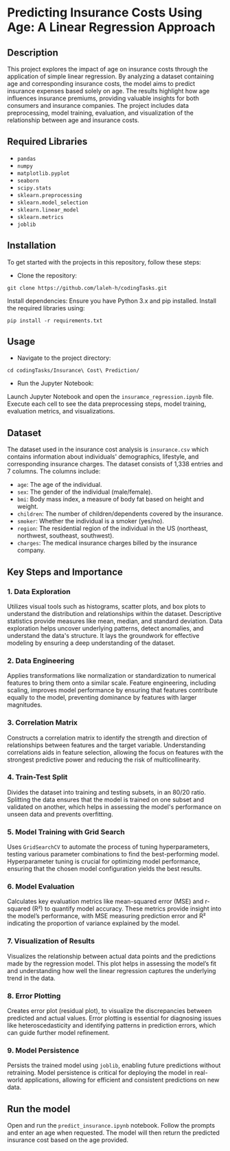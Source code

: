 # Predicting Insurance Costs Using Age: A Linear Regression Approach

## Description
This project explores the impact of age on insurance costs through the application of simple linear regression. By analyzing a dataset containing age and corresponding insurance costs, the model aims to predict insurance expenses based solely on age. The results highlight how age influences insurance premiums, providing valuable insights for both consumers and insurance companies. The project includes data preprocessing, model training, evaluation, and visualization of the relationship between age and insurance costs.

## Required Libraries
- `pandas`
- `numpy`
- `matplotlib.pyplot`
- `seaborn`
- `scipy.stats`
- `sklearn.preprocessing`
- `sklearn.model_selection`
- `sklearn.linear_model`
- `sklearn.metrics`
- `joblib`

## Installation
To get started with the projects in this repository, follow these steps:

- Clone the repository:
```
git clone https://github.com/laleh-h/codingTasks.git
```

Install dependencies:
Ensure you have Python 3.x and pip installed. Install the required libraries using:

```
pip install -r requirements.txt
```

## Usage
- Navigate to the project directory:
```
cd codingTasks/Insurance\ Cost\ Prediction/
```

- Run the Jupyter Notebook:

Launch Jupyter Notebook and open the `insuramce_regression.ipynb` file. Execute each cell to see the data preprocessing steps, model training, evaluation metrics, and visualizations.

## Dataset
The dataset used in the insurance cost analysis is `insurance.csv` which contains information about individuals' demographics, lifestyle, and corresponding insurance charges. The dataset consists of 1,338 entries and 7 columns. The columns include:

- `age`: The age of the individual.
- `sex`: The gender of the individual (male/female).
- `bmi`: Body mass index, a measure of body fat based on height and weight.
- `children`: The number of children/dependents covered by the insurance.
- `smoker`: Whether the individual is a smoker (yes/no).
- `region`: The residential region of the individual in the US (northeast, northwest, southeast, southwest).
- `charges`: The medical insurance charges billed by the insurance company.

## Key Steps and Importance

### 1. Data Exploration
Utilizes visual tools such as histograms, scatter plots, and box plots to understand the distribution and relationships within the dataset. Descriptive statistics provide measures like mean, median, and standard deviation. Data exploration helps uncover underlying patterns, detect anomalies, and understand the data's structure. It lays the groundwork for effective modeling by ensuring a deep understanding of the dataset.

### 2. Data Engineering
Applies transformations like normalization or standardization to numerical features to bring them onto a similar scale. Feature engineering, including scaling, improves model performance by ensuring that features contribute equally to the model, preventing dominance by features with larger magnitudes.

### 3. Correlation Matrix
Constructs a correlation matrix to identify the strength and direction of relationships between features and the target variable. Understanding correlations aids in feature selection, allowing the focus on features with the strongest predictive power and reducing the risk of multicollinearity.

### 4. Train-Test Split
Divides the dataset into training and testing subsets, in an 80/20 ratio. Splitting the data ensures that the model is trained on one subset and validated on another, which helps in assessing the model's performance on unseen data and prevents overfitting.

### 5. Model Training with Grid Search
Uses `GridSearchCV` to automate the process of tuning hyperparameters, testing various parameter combinations to find the best-performing model. Hyperparameter tuning is crucial for optimizing model performance, ensuring that the chosen model configuration yields the best results.

### 6. Model Evaluation
Calculates key evaluation metrics like mean-squared error (MSE) and r-squared (R²) to quantify model accuracy. These metrics provide insight into the model’s performance, with MSE measuring prediction error and R² indicating the proportion of variance explained by the model.

### 7. Visualization of Results
Visualizes the relationship between actual data points and the predictions made by the regression model. This plot helps in assessing the model’s fit and understanding how well the linear regression captures the underlying trend in the data.

### 8. Error Plotting
Creates error plot (residual plot), to visualize the discrepancies between predicted and actual values. Error plotting is essential for diagnosing issues like heteroscedasticity and identifying patterns in prediction errors, which can guide further model refinement.

### 9. Model Persistence
Persists the trained model using `joblib`, enabling future predictions without retraining.  Model persistence is critical for deploying the model in real-world applications, allowing for efficient and consistent predictions on new data.

## Run the model
Open and run the `predict_insurance.ipynb` notebook. Follow the prompts and enter an age when requested. The model will then return the predicted insurance cost based on the age provided.